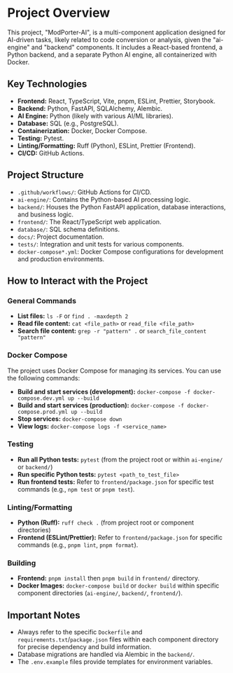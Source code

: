 # Project Overview

This project, "ModPorter-AI", is a multi-component application designed for AI-driven tasks, likely related to code conversion or analysis, given the "ai-engine" and "backend" components. It includes a React-based frontend, a Python backend, and a separate Python AI engine, all containerized with Docker.

## Key Technologies

*   **Frontend:** React, TypeScript, Vite, pnpm, ESLint, Prettier, Storybook.
*   **Backend:** Python, FastAPI, SQLAlchemy, Alembic.
*   **AI Engine:** Python (likely with various AI/ML libraries).
*   **Database:** SQL (e.g., PostgreSQL).
*   **Containerization:** Docker, Docker Compose.
*   **Testing:** Pytest.
*   **Linting/Formatting:** Ruff (Python), ESLint, Prettier (Frontend).
*   **CI/CD:** GitHub Actions.

## Project Structure

*   `.github/workflows/`: GitHub Actions for CI/CD.
*   `ai-engine/`: Contains the Python-based AI processing logic.
*   `backend/`: Houses the Python FastAPI application, database interactions, and business logic.
*   `frontend/`: The React/TypeScript web application.
*   `database/`: SQL schema definitions.
*   `docs/`: Project documentation.
*   `tests/`: Integration and unit tests for various components.
*   `docker-compose*.yml`: Docker Compose configurations for development and production environments.

## How to Interact with the Project

### General Commands

*   **List files:** `ls -F` or `find . -maxdepth 2`
*   **Read file content:** `cat <file_path>` or `read_file <file_path>`
*   **Search file content:** `grep -r "pattern" .` or `search_file_content "pattern"`

### Docker Compose

The project uses Docker Compose for managing its services. You can use the following commands:

*   **Build and start services (development):** `docker-compose -f docker-compose.dev.yml up --build`
*   **Build and start services (production):** `docker-compose -f docker-compose.prod.yml up --build`
*   **Stop services:** `docker-compose down`
*   **View logs:** `docker-compose logs -f <service_name>`

### Testing

*   **Run all Python tests:** `pytest` (from the project root or within `ai-engine/` or `backend/`)
*   **Run specific Python tests:** `pytest <path_to_test_file>`
*   **Run frontend tests:** Refer to `frontend/package.json` for specific test commands (e.g., `npm test` or `pnpm test`).

### Linting/Formatting

*   **Python (Ruff):** `ruff check .` (from project root or component directories)
*   **Frontend (ESLint/Prettier):** Refer to `frontend/package.json` for specific commands (e.g., `pnpm lint`, `pnpm format`).

### Building

*   **Frontend:** `pnpm install` then `pnpm build` in `frontend/` directory.
*   **Docker Images:** `docker-compose build` or `docker build` within specific component directories (`ai-engine/`, `backend/`, `frontend/`).

## Important Notes

*   Always refer to the specific `Dockerfile` and `requirements.txt`/`package.json` files within each component directory for precise dependency and build information.
*   Database migrations are handled via Alembic in the `backend/`.
*   The `.env.example` files provide templates for environment variables.